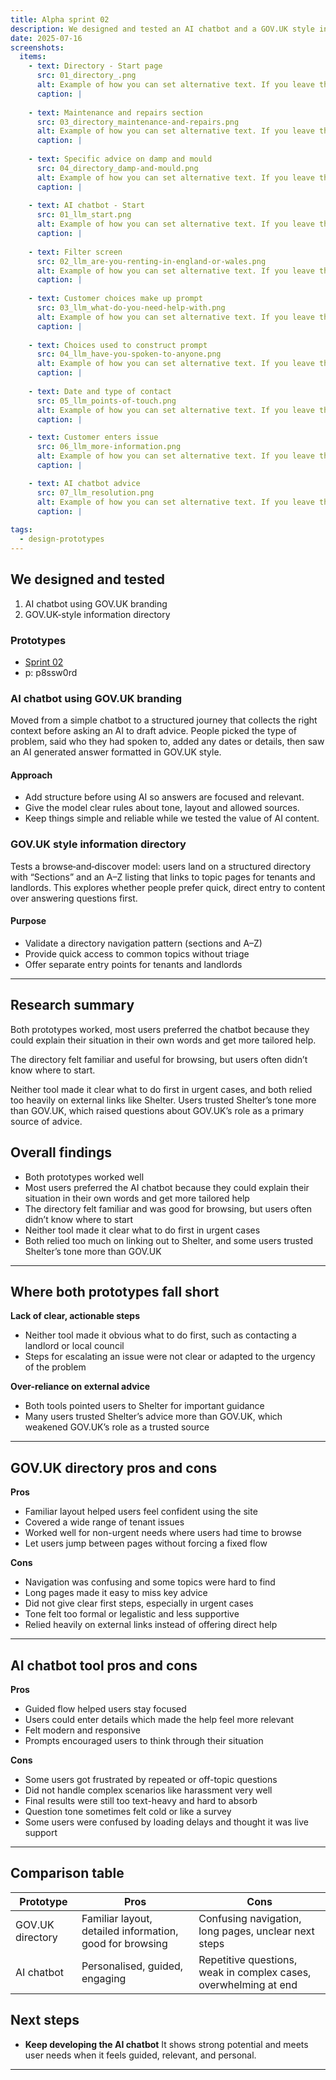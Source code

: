 ```yaml
---
title: Alpha sprint 02
description: We designed and tested an AI chatbot and a GOV.UK style information directory.
date: 2025-07-16
screenshots:
  items:
    - text: Directory - Start page
      src: 01_directory_.png
      alt: Example of how you can set alternative text. If you leave this off, the default alt text will be 'Screenshot of [image title]'.
      caption: |
        
    - text: Maintenance and repairs section
      src: 03_directory_maintenance-and-repairs.png
      alt: Example of how you can set alternative text. If you leave this off, the default alt text will be 'Screenshot of [image title]'.
      caption: |
        
    - text: Specific advice on damp and mould
      src: 04_directory_damp-and-mould.png
      alt: Example of how you can set alternative text. If you leave this off, the default alt text will be 'Screenshot of [image title]'.
      caption: |
        
    - text: AI chatbot - Start
      src: 01_llm_start.png
      alt: Example of how you can set alternative text. If you leave this off, the default alt text will be 'Screenshot of [image title]'.
      caption: |
        
    - text: Filter screen
      src: 02_llm_are-you-renting-in-england-or-wales.png
      alt: Example of how you can set alternative text. If you leave this off, the default alt text will be 'Screenshot of [image title]'.
      caption: |
        
    - text: Customer choices make up prompt
      src: 03_llm_what-do-you-need-help-with.png
      alt: Example of how you can set alternative text. If you leave this off, the default alt text will be 'Screenshot of [image title]'.
      caption: |
        
    - text: Choices used to construct prompt
      src: 04_llm_have-you-spoken-to-anyone.png
      alt: Example of how you can set alternative text. If you leave this off, the default alt text will be 'Screenshot of [image title]'.
      caption: |
        
    - text: Date and type of contact
      src: 05_llm_points-of-touch.png
      alt: Example of how you can set alternative text. If you leave this off, the default alt text will be 'Screenshot of [image title]'.
      caption: |

    - text: Customer enters issue
      src: 06_llm_more-information.png
      alt: Example of how you can set alternative text. If you leave this off, the default alt text will be 'Screenshot of [image title]'.
      caption: |

    - text: AI chatbot advice
      src: 07_llm_resolution.png
      alt: Example of how you can set alternative text. If you leave this off, the default alt text will be 'Screenshot of [image title]'.
      caption: |
        
tags:
  - design-prototypes
---
```


## We designed and tested

1. AI chatbot using GOV.UK branding  
2. GOV.UK-style information directory  

### Prototypes
- [Sprint 02](https://prs-landlord-ombudsman-131a07ff82e5.herokuapp.com/prototypes/sprint-02/)
- p: p8ssw0rd

### AI chatbot using GOV.UK branding
Moved from a simple chatbot to a structured journey that collects the right context before asking an AI to draft advice. People picked the type of problem, said who they had spoken to, added any dates or details, then saw an AI generated answer formatted in GOV.UK style.

#### Approach
  - Add structure before using AI so answers are focused and relevant.
  - Give the model clear rules about tone, layout and allowed sources.
  - Keep things simple and reliable while we tested the value of AI content.

### GOV.UK style information directory
Tests a browse‑and‑discover model: users land on a structured directory with “Sections” and an A–Z listing that links to topic pages for tenants and landlords. This explores whether people prefer quick, direct entry to content over answering questions first.

#### Purpose
  - Validate a directory navigation pattern (sections and A–Z)
  - Provide quick access to common topics without triage
  - Offer separate entry points for tenants and landlords

---

## Research summary

Both prototypes worked, most users preferred the chatbot because they could explain their situation in their own words and get more tailored help. 

The directory felt familiar and useful for browsing, but users often didn’t know where to start. 

Neither tool made it clear what to do first in urgent cases, and both relied too heavily on external links like Shelter. Users trusted Shelter’s tone more than GOV.UK, which raised questions about GOV.UK’s role as a primary source of advice.


## Overall findings

- Both prototypes worked well  
- Most users preferred the AI chatbot because they could explain their situation in their own words and get more tailored help  
- The directory felt familiar and was good for browsing, but users often didn’t know where to start  
- Neither tool made it clear what to do first in urgent cases  
- Both relied too much on linking out to Shelter, and some users trusted Shelter’s tone more than GOV.UK

---

## Where both prototypes fall short

**Lack of clear, actionable steps**  
- Neither tool made it obvious what to do first, such as contacting a landlord or local council  
- Steps for escalating an issue were not clear or adapted to the urgency of the problem

**Over-reliance on external advice**  
- Both tools pointed users to Shelter for important guidance  
- Many users trusted Shelter’s advice more than GOV.UK, which weakened GOV.UK’s role as a trusted source

---

## GOV.UK directory pros and cons

**Pros**

- Familiar layout helped users feel confident using the site  
- Covered a wide range of tenant issues  
- Worked well for non-urgent needs where users had time to browse  
- Let users jump between pages without forcing a fixed flow

**Cons**

- Navigation was confusing and some topics were hard to find  
- Long pages made it easy to miss key advice  
- Did not give clear first steps, especially in urgent cases  
- Tone felt too formal or legalistic and less supportive  
- Relied heavily on external links instead of offering direct help

---

## AI chatbot tool pros and cons

**Pros**

- Guided flow helped users stay focused  
- Users could enter details which made the help feel more relevant  
- Felt modern and responsive  
- Prompts encouraged users to think through their situation  

**Cons**

- Some users got frustrated by repeated or off-topic questions  
- Did not handle complex scenarios like harassment very well  
- Final results were still too text-heavy and hard to absorb  
- Question tone sometimes felt cold or like a survey  
- Some users were confused by loading delays and thought it was live support

---

## Comparison table

| Prototype        | Pros                                                  | Cons                                                              |
|------------------|-------------------------------------------------------|-------------------------------------------------------------------|
| GOV.UK directory | Familiar layout, detailed information, good for browsing | Confusing navigation, long pages, unclear next steps              |
| AI chatbot       | Personalised, guided, engaging                        | Repetitive questions, weak in complex cases, overwhelming at end  |

## Next steps

- **Keep developing the AI chatbot**
  It shows strong potential and meets user needs when it feels guided, relevant, and personal.

---





